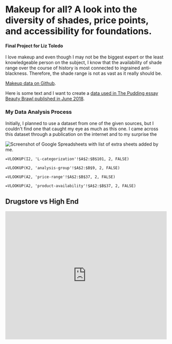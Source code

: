 # Makeup for all? A look into the diversity of shades, price points, and accessibility for foundations.
#### Final Project for Liz Toledo

I love makeup and even though I may not be the biggest expert or the least knowledgeable person on the subject, I know that the availability of shade range over the course of history is most connected to ingrained anti-blackness. Therefore, the shade range is not as vast as it really should be. 

[Makeup data on Github](https://github.com/the-pudding/data/tree/master/makeup-shades).

Here is some text and I want to create a [data used in The Pudding essay Beauty Brawl published in June 2018](https://pudding.cool/2018/06/makeup-shades/).


### My Data Analysis Process
Initially, I planned to use a dataset from one of the given sources, but I couldn't find one that caught my eye as much as this one. I came across this dataset through a publication on the internet and to my surprise the 

![Screenshot of Google Spreadsheets with list of extra sheets added by me.](https://media.journalism.berkeley.edu/upload/2020/08/15971832006a769bd.png)


```
=VLOOKUP(I2, 'L-categorization'!$A$2:$B$101, 2, FALSE)
```

```
=VLOOKUP(K2, 'analysis-group'!$A$2:$B$9, 2, FALSE)
```

```
=VLOOKUP(A2, 'price-range'!$A$2:$B$37, 2, FALSE)
```

```
=VLOOKUP(A2, 'product-availability'!$A$2:$B$37, 2, FALSE)
```
## Drugstore vs High End


<iframe title="Drugstore or High End?" aria-label="chart" id="datawrapper-chart-CUcqY" src="https://datawrapper.dwcdn.net/CUcqY/1/" scrolling="no" frameborder="0" style="width: 0; min-width: 100% !important; border: none;" height="400"></iframe><script type="text/javascript">!function(){"use strict";window.addEventListener("message",(function(a){if(void 0!==a.data["datawrapper-height"])for(var e in a.data["datawrapper-height"]){var t=document.getElementById("datawrapper-chart-"+e)||document.querySelector("iframe[src*='"+e+"']");t&&(t.style.height=a.data["datawrapper-height"][e]+"px")}}))}();
</script>
